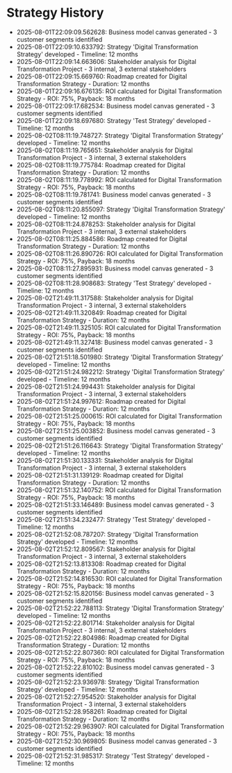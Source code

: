 # Strategy History

- 2025-08-01T22:09:09.562628: Business model canvas generated - 3 customer segments identified
- 2025-08-01T22:09:10.633792: Strategy 'Digital Transformation Strategy' developed - Timeline: 12 months
- 2025-08-01T22:09:14.663606: Stakeholder analysis for Digital Transformation Project - 3 internal, 3 external stakeholders
- 2025-08-01T22:09:15.669760: Roadmap created for Digital Transformation Strategy - Duration: 12 months
- 2025-08-01T22:09:16.676135: ROI calculated for Digital Transformation Strategy - ROI: 75%, Payback: 18 months
- 2025-08-01T22:09:17.682534: Business model canvas generated - 3 customer segments identified
- 2025-08-01T22:09:18.697680: Strategy 'Test Strategy' developed - Timeline: 12 months
- 2025-08-02T08:11:19.748727: Strategy 'Digital Transformation Strategy' developed - Timeline: 12 months
- 2025-08-02T08:11:19.765651: Stakeholder analysis for Digital Transformation Project - 3 internal, 3 external stakeholders
- 2025-08-02T08:11:19.775784: Roadmap created for Digital Transformation Strategy - Duration: 12 months
- 2025-08-02T08:11:19.778992: ROI calculated for Digital Transformation Strategy - ROI: 75%, Payback: 18 months
- 2025-08-02T08:11:19.781741: Business model canvas generated - 3 customer segments identified
- 2025-08-02T08:11:20.855097: Strategy 'Digital Transformation Strategy' developed - Timeline: 12 months
- 2025-08-02T08:11:24.878253: Stakeholder analysis for Digital Transformation Project - 3 internal, 3 external stakeholders
- 2025-08-02T08:11:25.884586: Roadmap created for Digital Transformation Strategy - Duration: 12 months
- 2025-08-02T08:11:26.890726: ROI calculated for Digital Transformation Strategy - ROI: 75%, Payback: 18 months
- 2025-08-02T08:11:27.895931: Business model canvas generated - 3 customer segments identified
- 2025-08-02T08:11:28.908683: Strategy 'Test Strategy' developed - Timeline: 12 months
- 2025-08-02T21:49:11.317588: Stakeholder analysis for Digital Transformation Project - 3 internal, 3 external stakeholders
- 2025-08-02T21:49:11.320849: Roadmap created for Digital Transformation Strategy - Duration: 12 months
- 2025-08-02T21:49:11.325105: ROI calculated for Digital Transformation Strategy - ROI: 75%, Payback: 18 months
- 2025-08-02T21:49:11.327418: Business model canvas generated - 3 customer segments identified
- 2025-08-02T21:51:18.501980: Strategy 'Digital Transformation Strategy' developed - Timeline: 12 months
- 2025-08-02T21:51:24.982212: Strategy 'Digital Transformation Strategy' developed - Timeline: 12 months
- 2025-08-02T21:51:24.994431: Stakeholder analysis for Digital Transformation Project - 3 internal, 3 external stakeholders
- 2025-08-02T21:51:24.997612: Roadmap created for Digital Transformation Strategy - Duration: 12 months
- 2025-08-02T21:51:25.000615: ROI calculated for Digital Transformation Strategy - ROI: 75%, Payback: 18 months
- 2025-08-02T21:51:25.003852: Business model canvas generated - 3 customer segments identified
- 2025-08-02T21:51:26.116643: Strategy 'Digital Transformation Strategy' developed - Timeline: 12 months
- 2025-08-02T21:51:30.133331: Stakeholder analysis for Digital Transformation Project - 3 internal, 3 external stakeholders
- 2025-08-02T21:51:31.139129: Roadmap created for Digital Transformation Strategy - Duration: 12 months
- 2025-08-02T21:51:32.140752: ROI calculated for Digital Transformation Strategy - ROI: 75%, Payback: 18 months
- 2025-08-02T21:51:33.146489: Business model canvas generated - 3 customer segments identified
- 2025-08-02T21:51:34.232477: Strategy 'Test Strategy' developed - Timeline: 12 months
- 2025-08-02T21:52:08.787207: Strategy 'Digital Transformation Strategy' developed - Timeline: 12 months
- 2025-08-02T21:52:12.809567: Stakeholder analysis for Digital Transformation Project - 3 internal, 3 external stakeholders
- 2025-08-02T21:52:13.813308: Roadmap created for Digital Transformation Strategy - Duration: 12 months
- 2025-08-02T21:52:14.816530: ROI calculated for Digital Transformation Strategy - ROI: 75%, Payback: 18 months
- 2025-08-02T21:52:15.820156: Business model canvas generated - 3 customer segments identified
- 2025-08-02T21:52:22.788113: Strategy 'Digital Transformation Strategy' developed - Timeline: 12 months
- 2025-08-02T21:52:22.801714: Stakeholder analysis for Digital Transformation Project - 3 internal, 3 external stakeholders
- 2025-08-02T21:52:22.804986: Roadmap created for Digital Transformation Strategy - Duration: 12 months
- 2025-08-02T21:52:22.807360: ROI calculated for Digital Transformation Strategy - ROI: 75%, Payback: 18 months
- 2025-08-02T21:52:22.810102: Business model canvas generated - 3 customer segments identified
- 2025-08-02T21:52:23.936978: Strategy 'Digital Transformation Strategy' developed - Timeline: 12 months
- 2025-08-02T21:52:27.954520: Stakeholder analysis for Digital Transformation Project - 3 internal, 3 external stakeholders
- 2025-08-02T21:52:28.958261: Roadmap created for Digital Transformation Strategy - Duration: 12 months
- 2025-08-02T21:52:29.963907: ROI calculated for Digital Transformation Strategy - ROI: 75%, Payback: 18 months
- 2025-08-02T21:52:30.969805: Business model canvas generated - 3 customer segments identified
- 2025-08-02T21:52:31.985317: Strategy 'Test Strategy' developed - Timeline: 12 months
